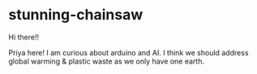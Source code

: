 # stunning-chainsaw
Hi there!!

Priya here! I am curious about arduino and AI.
I think we should address global warming & plastic waste as we only have one earth.
